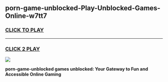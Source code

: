 
## porn-game-unblocked-Play-Unblocked-Games-Online-w7tt7
<h3>
<a href="https://premium76.site?title=porn-game-unblocked&ref=25A">CLICK TO PLAY</a></h3>
<hr>

<h3>
<a href="https://premium76.site?title=porn-game-unblocked&ref=25A">CLICK 2 PLAY</a>
  
</h3>

<a href="https://premium76.site?title=porn-game-unblocked&ref=25A"><img src="https://clearcache.store/games.png"></a>


**porn-game-unblocked games unblocked: Your Gateway to Fun and Accessible Online Gaming**

